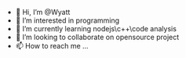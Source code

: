 - 👋 Hi, I’m @Wyatt
- 👀 I’m interested in programming
- 🌱 I’m currently learning nodejs\c++\code analysis
- 💞️ I’m looking to collaborate on opensource project
- 📫 How to reach me ...

<!---
AngryKidd/AngryKidd is a ✨ special ✨ repository because its `README.md` (this file) appears on your GitHub profile.
You can click the Preview link to take a look at your changes.
--->
